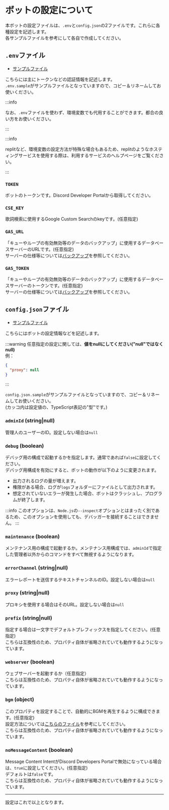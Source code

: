 # ボットの設定について  
本ボットの設定ファイルは、`.env`と`config.json`の2ファイルです。これらに各種設定を記述します。  
各サンプルファイルを参考にして各自で作成してください。

## `.env`ファイル
- [サンプルファイル](https://github.com/mtripg6666tdr/Discord-SimpleMusicBot/blob/master/.env.sample)

こちらには主にトークンなどの認証情報を記述します。  
`.env.sample`がサンプルファイルとなっていますので、コピー＆リネームしてお使いください。  

:::info

なお、`.env`ファイルを使わず、環境変数でも代用することができます。都合の良い方をお使いください。

:::

:::info

replitなど、環境変数の設定方法が特殊な場合もあるため、replitのようなホスティングサービスを使用する際は、利用するサービスのヘルプページをご覧ください。

:::

### `TOKEN`  
  ボットのトークンです。Discord Developer Portalから取得してください。
### `CSE_KEY`  
  歌詞検索に使用するGoogle Custom Searchのkeyです。(任意指定)
### `GAS_URL`  
  「キューやループの有効無効等のデータのバックアップ」に使用するデータベースサーバーのURLです。(任意指定)  
  サーバーの仕様等については[バックアップ](../backup/overview.md)を参照してください。
### `GAS_TOKEN`
  「キューやループの有効無効等のデータのバックアップ」に使用するデータベースサーバーのトークンです。(任意指定)  
  サーバーの仕様等については[バックアップ](../backup/overview.md)を参照してください。

## `config.json`ファイル
- [サンプルファイル](https://github.com/mtripg6666tdr/Discord-SimpleMusicBot/blob/master/config.json.sample)

こちらにはボットの設定情報などを記述します。  

:::warning
任意指定の設定に関しては、**値をnullにしてください("null"ではなくnull)**  
例：
```json
{
  "proxy": null
}
```
:::

`config.json.sample`がサンプルファイルとなっていますので、コピー＆リネームしてお使いください。  
(カッコ内は設定値の、TypeScript表記の"型"です。)
### `adminId` (string|null)  
  管理人のユーザーのID。設定しない場合は`null`
### `debug` (boolean)  
  デバッグ用の構成で起動するかを指定します。通常であれば`false`に設定してください。  
  デバッグ用構成を有効にすると、ボットの動作が以下のように変更されます。
  - 出力されるログの量が増えます。
  - 権限がある場合、ログが`logs`フォルダーにファイルとして出力されます。
  - 想定されていないエラーが発生した場合、ボットはクラッシュし、プログラムが終了します。

:::info
このオプションは、`Node.js`の`--inspect`オプションとはまったく別であるため、このオプションを使用しても、デバッガーを接続することはできません。
:::

### `maintenance` (boolean)  
  メンテナンス用の構成で起動するか。メンテナンス用構成では、`adminId`で指定した管理者以外からのコマンドをすべて無視するようになります。
### `errorChannel` (string|null)  
  エラーレポートを送信するテキストチャンネルのID。設定しない場合は`null`
### `proxy` (string|null)  
  プロキシを使用する場合はそのURL。設定しない場合は`null`
### `prefix` (string|null)  
  指定する場合は一文字でデフォルトプレフィックスを指定してください。(任意指定)  
  こちらは互換性のため、プロパティ自体が省略されていても動作するようになっています。
### `webserver` (boolean)  
  ウェブサーバーを起動するか（任意指定）  
  こちらは互換性のため、プロパティ自体が省略されていても動作するようになっています。
### `bgm` (object)  
  このプロパティを設定することで、自動的にBGMを再生するように構成できます。(任意指定)  
  設定方法については[こちらのファイル](https://github.com/mtripg6666tdr/Discord-SimpleMusicBot/blob/master/util/config-with-bgm.json)を参考にしてください。  
  こちらは互換性のため、プロパティ自体が省略されていても動作するようになっています。
### `noMessageContent` (boolean)
  Message Content IntentがDiscord Developers Portalで無効になっている場合は、`true`に設定してください。(任意指定)  
  デフォルトは`false`です。  
  こちらは互換性のため、プロパティ自体が省略されていても動作するようになっています。

---

設定はこれで以上となります。

